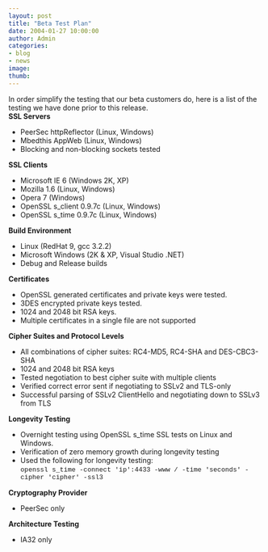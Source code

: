 ```yaml
---
layout: post
title: "Beta Test Plan"
date: 2004-01-27 10:00:00
author: Admin
categories:
- blog
- news
image:
thumb:
---
```

In order simplify the testing that our beta customers do, here is a list of the testing we have done prior to this release.<br/>
<b>SSL Servers</b>
<ul>
<li>PeerSec httpReflector (Linux, Windows)</li>
<li>Mbedthis AppWeb (Linux, Windows)</li>
<li>Blocking and non-blocking sockets tested</li>
</ul>
<b>SSL Clients</b>
<ul>
<li>Microsoft IE 6 (Windows 2K, XP)</li>
<li>Mozilla 1.6 (Linux, Windows)</li>
<li>Opera 7 (Windows)</li>
<li>OpenSSL s_client 0.9.7c (Linux, Windows)</li>
<li>OpenSSL s_time 0.9.7c (Linux, Windows)</li>
</ul>
<b>Build Environment</b>
<ul>
<li>Linux (RedHat 9, gcc 3.2.2)</li>
<li>Microsoft Windows (2K & XP, Visual Studio .NET)</li>
<li>Debug and Release builds</li>
</ul>
<b>Certificates</b>
<ul>
<li>OpenSSL generated certificates and private keys were tested.</li>
<li>3DES encrypted private keys tested.</li>
<li>1024 and 2048 bit RSA keys.</li>
<li>Multiple certificates in a single file are not supported</li>
</ul>
<b>Cipher Suites and Protocol Levels</b>
<ul>
<li>All combinations of cipher suites: RC4-MD5, RC4-SHA and DES-CBC3-SHA</li>
<li>1024 and 2048 bit RSA keys</li>
<li>Tested negotiation to best cipher suite with multiple clients</li>
<li>Verified correct error sent if negotiating to SSLv2 and TLS-only</li>
<li>Successful parsing of SSLv2 ClientHello and negotiating down to SSLv3 from TLS</li>
</ul>
<b>Longevity Testing</b>
<ul>
<li>Overnight testing using OpenSSL s_time SSL tests on Linux and Windows.</li>
<li>Verification of zero memory growth during longevity testing</li>
<li>Used the following for longevity testing:<br /><span style="font-size:small;font-family:courier">openssl s_time -connect 'ip':4433 -www / -time 'seconds' -cipher 'cipher' -ssl3</span></li>
</ul>
<b>Cryptography Provider</b>
<ul>
<li>PeerSec only</li>
</ul>
<b>Architecture Testing</b>
<ul>
<li>IA32 only</li>
</ul>
<br />
